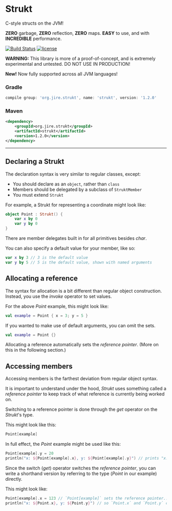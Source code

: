 # Strukt
C-style structs on the JVM!

**ZERO** garbage, **ZERO** reflection, **ZERO** maps. **EASY** to use, and with **INCREDIBLE** performance.

[![Build Status](https://travis-ci.org/Jire/Strukt.svg?branch=master)](https://travis-ci.org/Jire/Strukt)
[![license](https://img.shields.io/github/license/Jire/Strukt.svg)](https://github.com/Jire/Strukt/blob/master/LICENSE.txt)

**WARNING:** This library is more of a proof-of-concept, and is extremely experimental and untested. DO NOT USE IN PRODUCTION!

**New!** Now fully supported across all JVM languages!

### Gradle

```groovy
compile group: 'org.jire.strukt', name: 'strukt', version: '1.2.0'
```

### Maven

```xml
<dependency>
    <groupId>org.jire.strukt</groupId>
    <artifactId>strukt</artifactId>
    <version>1.2.0</version>
</dependency>
```

---

## Declaring a Strukt

The declaration syntax is very similar to regular classes, except:

* You should declare as an `object`, rather than `class`
* Members should be delegated by a subclass of `StruktMember`
* You must extend `Strukt`

For example, a Strukt for representing a coordinate might look like:

```kotlin
object Point : Strukt() {
	var x by 0
	var y by 0
}
```

There are member delegates built in for all primitives besides _char_.

You can also specify a default value for your member, like so:

```kotlin
var x by 3 // 3 is the default value
var y by 5 // 5 is the default value, shown with named arguments
```

## Allocating a reference

The syntax for allocation is a bit different than regular object construction.
Instead, you use the _invoke_ operator to set values.

For the above _Point_ example, this might look like:

```kotlin
val example = Point { x = 3; y = 5 }
```

If you wanted to make use of default arguments, you can omit the sets.

```kotlin
val example = Point {}
```

Allocating a reference automatically sets the _reference pointer_. (More on this in the following section.)

## Accessing members

Accessing members is the farthest deviation from regular object syntax.

It is important to understand under the hood, _Strukt_ uses something called a _reference pointer_
to keep track of what reference is currently being worked on.

Switching to a reference pointer is done through the _get_ operator on the _Strukt_'s type.

This might look like this:

```kotlin
Point[example]
```

In full effect, the _Point_ example might be used like this:

```kotlin
Point[example].y = 20
println("x: ${Point[example].x}, y: ${Point[example].y}") // prints "x: 3, y: 20"
```

Since the switch (_get_) operator switches the _reference pointer_, you can write
a shorthand version by referring to the type (_Point_ in our example) directly.

This might look like:

```kotlin
Point[example].x = 123 // `Point[example]` sets the reference pointer...
println("x: ${Point.x}, y: ${Point.y}") // so `Point.x` and `Point.y` can be referred to directly
```
